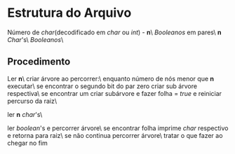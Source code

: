 # Estrutura do Arquivo

Número de *char*(decodificado em *char* ou *int*) - **n**\\
*Booleanos* em pares\\
**n** *Char*'s\\
*Booleanos*\\

## Procedimento

Ler **n**\\
criar árvore ao percorrer:\\
  enquanto número de nós menor que **n** executar\\
    se encontrar o segundo bit do par zero criar sub árvore respectiva\\
    se encontrar um criar subárvore e fazer folha = *true* e reiniciar percurso da raiz\\
  
ler **n** *char*'s\\
  
ler *boolean*'s e percorrer árvore\\
  se encontrar folha imprime *char* respectivo e retorna para raiz\\
  se não continua percorrer árvore\\
  tratar o que fazer ao chegar no fim
